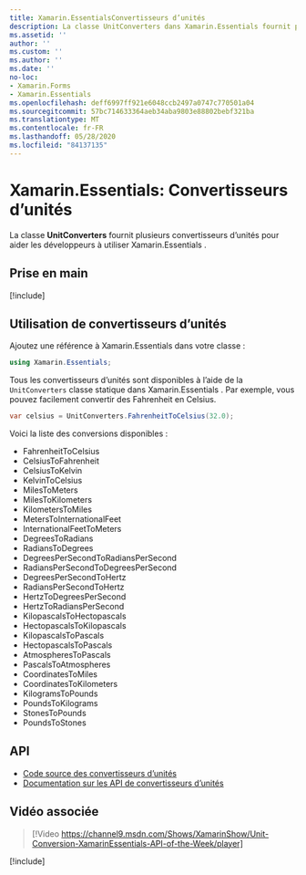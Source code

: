 ```yaml
---
title: Xamarin.EssentialsConvertisseurs d’unités
description: La classe UnitConverters dans Xamarin.Essentials fournit plusieurs convertisseurs d’unités pour aider les développeurs à utiliser Xamarin.Essentials .
ms.assetid: ''
author: ''
ms.custom: ''
ms.author: ''
ms.date: ''
no-loc:
- Xamarin.Forms
- Xamarin.Essentials
ms.openlocfilehash: deff6997ff921e6048ccb2497a0747c770501a04
ms.sourcegitcommit: 57bc714633364aeb34aba9803e88802bebf321ba
ms.translationtype: MT
ms.contentlocale: fr-FR
ms.lasthandoff: 05/28/2020
ms.locfileid: "84137135"
---
```

# <a name="xamarinessentials-unit-converters"></a>Xamarin.Essentials: Convertisseurs d’unités

La classe **UnitConverters** fournit plusieurs convertisseurs d’unités pour aider les développeurs à utiliser Xamarin.Essentials .

## <a name="get-started"></a>Prise en main

[!include[](~/essentials/includes/get-started.md)]

## <a name="using-unit-converters"></a>Utilisation de convertisseurs d’unités

Ajoutez une référence à Xamarin.Essentials dans votre classe :

```csharp
using Xamarin.Essentials;
```

Tous les convertisseurs d’unités sont disponibles à l’aide de la `UnitConverters` classe statique dans Xamarin.Essentials . Par exemple, vous pouvez facilement convertir des Fahrenheit en Celsius.

```csharp
var celsius = UnitConverters.FahrenheitToCelsius(32.0);
```

Voici la liste des conversions disponibles :

- FahrenheitToCelsius
- CelsiusToFahrenheit
- CelsiusToKelvin
- KelvinToCelsius
- MilesToMeters
- MilesToKilometers
- KilometersToMiles
- MetersToInternationalFeet
- InternationalFeetToMeters
- DegreesToRadians
- RadiansToDegrees
- DegreesPerSecondToRadiansPerSecond
- RadiansPerSecondToDegreesPerSecond
- DegreesPerSecondToHertz
- RadiansPerSecondToHertz
- HertzToDegreesPerSecond
- HertzToRadiansPerSecond
- KilopascalsToHectopascals
- HectopascalsToKilopascals
- KilopascalsToPascals
- HectopascalsToPascals
- AtmospheresToPascals
- PascalsToAtmospheres
- CoordinatesToMiles
- CoordinatesToKilometers
- KilogramsToPounds
- PoundsToKilograms
- StonesToPounds
- PoundsToStones

## <a name="api"></a>API

- [Code source des convertisseurs d’unités](https://github.com/xamarin/Essentials/tree/master/Xamarin.Essentials/Types/UnitConverters.shared.cs)
- [Documentation sur les API de convertisseurs d’unités](xref:Xamarin.Essentials.UnitConverters)

## <a name="related-video"></a>Vidéo associée

> [!Video https://channel9.msdn.com/Shows/XamarinShow/Unit-Conversion-XamarinEssentials-API-of-the-Week/player]

[!include[](~/essentials/includes/xamarin-show-essentials.md)]
